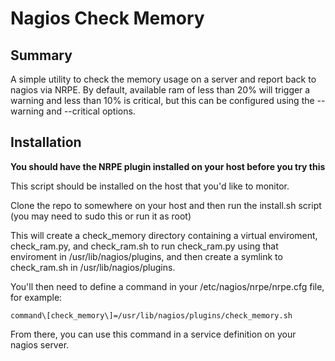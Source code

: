 # Nagios Check Memory

## Summary

A simple utility to check the memory usage on a server
and report back to nagios via NRPE. By default, available ram of 
less than 20% will trigger a warning and less than 10% is 
critical, but this can be configured using the --warning and 
--critical options.

## Installation

**You should have the NRPE plugin installed on your host before you try this**

This script should be installed on the host that you'd like to monitor.

Clone the repo to somewhere on your host and then run the install.sh script (you may need to sudo this or run it as root)

This will create a check_memory directory containing a virtual enviroment, check_ram.py, and check_ram.sh to run check_ram.py
using that enviroment in /usr/lib/nagios/plugins, and then create a symlink to check_ram.sh in /usr/lib/nagios/plugins.

You'll then need to define a command in your /etc/nagios/nrpe/nrpe.cfg file, for example:


`command\[check_memory\]=/usr/lib/nagios/plugins/check_memory.sh`


From there, you can use this command in a service definition on your nagios server. 

